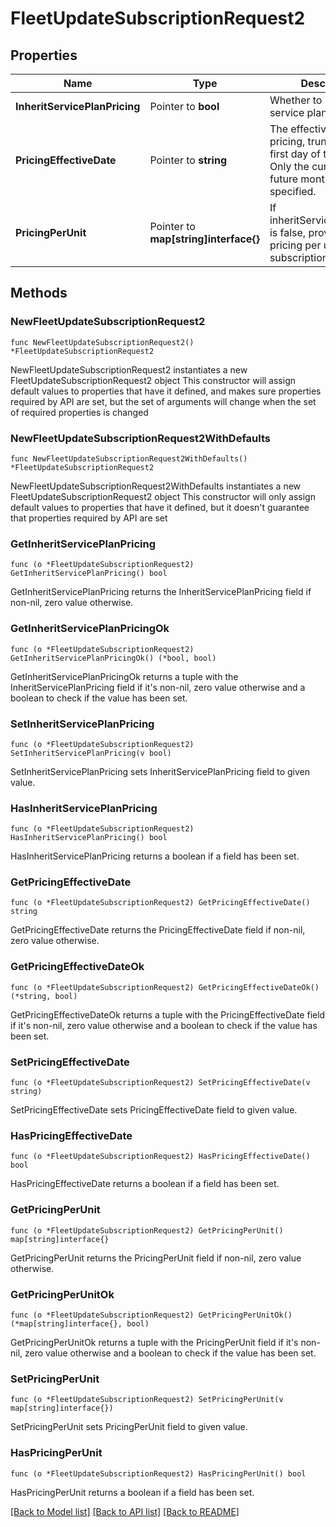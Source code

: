 # FleetUpdateSubscriptionRequest2

## Properties

Name | Type | Description | Notes
------------ | ------------- | ------------- | -------------
**InheritServicePlanPricing** | Pointer to **bool** | Whether to inherit the service plan pricing | [optional] 
**PricingEffectiveDate** | Pointer to **string** | The effective date of the pricing, truncated to the first day of the month. Only the current or future months may be specified. | [optional] 
**PricingPerUnit** | Pointer to **map[string]interface{}** | If inheritServicePlanPricing is false, provide the pricing per unit for the subscription here. | [optional] 

## Methods

### NewFleetUpdateSubscriptionRequest2

`func NewFleetUpdateSubscriptionRequest2() *FleetUpdateSubscriptionRequest2`

NewFleetUpdateSubscriptionRequest2 instantiates a new FleetUpdateSubscriptionRequest2 object
This constructor will assign default values to properties that have it defined,
and makes sure properties required by API are set, but the set of arguments
will change when the set of required properties is changed

### NewFleetUpdateSubscriptionRequest2WithDefaults

`func NewFleetUpdateSubscriptionRequest2WithDefaults() *FleetUpdateSubscriptionRequest2`

NewFleetUpdateSubscriptionRequest2WithDefaults instantiates a new FleetUpdateSubscriptionRequest2 object
This constructor will only assign default values to properties that have it defined,
but it doesn't guarantee that properties required by API are set

### GetInheritServicePlanPricing

`func (o *FleetUpdateSubscriptionRequest2) GetInheritServicePlanPricing() bool`

GetInheritServicePlanPricing returns the InheritServicePlanPricing field if non-nil, zero value otherwise.

### GetInheritServicePlanPricingOk

`func (o *FleetUpdateSubscriptionRequest2) GetInheritServicePlanPricingOk() (*bool, bool)`

GetInheritServicePlanPricingOk returns a tuple with the InheritServicePlanPricing field if it's non-nil, zero value otherwise
and a boolean to check if the value has been set.

### SetInheritServicePlanPricing

`func (o *FleetUpdateSubscriptionRequest2) SetInheritServicePlanPricing(v bool)`

SetInheritServicePlanPricing sets InheritServicePlanPricing field to given value.

### HasInheritServicePlanPricing

`func (o *FleetUpdateSubscriptionRequest2) HasInheritServicePlanPricing() bool`

HasInheritServicePlanPricing returns a boolean if a field has been set.

### GetPricingEffectiveDate

`func (o *FleetUpdateSubscriptionRequest2) GetPricingEffectiveDate() string`

GetPricingEffectiveDate returns the PricingEffectiveDate field if non-nil, zero value otherwise.

### GetPricingEffectiveDateOk

`func (o *FleetUpdateSubscriptionRequest2) GetPricingEffectiveDateOk() (*string, bool)`

GetPricingEffectiveDateOk returns a tuple with the PricingEffectiveDate field if it's non-nil, zero value otherwise
and a boolean to check if the value has been set.

### SetPricingEffectiveDate

`func (o *FleetUpdateSubscriptionRequest2) SetPricingEffectiveDate(v string)`

SetPricingEffectiveDate sets PricingEffectiveDate field to given value.

### HasPricingEffectiveDate

`func (o *FleetUpdateSubscriptionRequest2) HasPricingEffectiveDate() bool`

HasPricingEffectiveDate returns a boolean if a field has been set.

### GetPricingPerUnit

`func (o *FleetUpdateSubscriptionRequest2) GetPricingPerUnit() map[string]interface{}`

GetPricingPerUnit returns the PricingPerUnit field if non-nil, zero value otherwise.

### GetPricingPerUnitOk

`func (o *FleetUpdateSubscriptionRequest2) GetPricingPerUnitOk() (*map[string]interface{}, bool)`

GetPricingPerUnitOk returns a tuple with the PricingPerUnit field if it's non-nil, zero value otherwise
and a boolean to check if the value has been set.

### SetPricingPerUnit

`func (o *FleetUpdateSubscriptionRequest2) SetPricingPerUnit(v map[string]interface{})`

SetPricingPerUnit sets PricingPerUnit field to given value.

### HasPricingPerUnit

`func (o *FleetUpdateSubscriptionRequest2) HasPricingPerUnit() bool`

HasPricingPerUnit returns a boolean if a field has been set.


[[Back to Model list]](../README.md#documentation-for-models) [[Back to API list]](../README.md#documentation-for-api-endpoints) [[Back to README]](../README.md)


